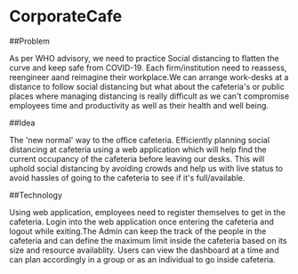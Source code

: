 # CorporateCafe

##Problem

As per WHO advisory, we need to practice Social distancing to flatten the curve and keep safe from COVID-19.
Each firm/institution need to reassess, reengineer aand reimagine their workplace.We can arrange work-desks at a distance to follow social distancing but what about the cafeteria's or public places where managing distancing is really difficult as we can't compromise employees time and productivity as well as their health and well being.

##Idea

The 'new normal' way to the office cafeteria.
Efficiently planning social distancing at cafeteria using a web application which will help find the current occupancy of the cafeteria before leaving our desks.
This will uphold social distancing by avoiding crowds and help us with live status to avoid hassles of going to the cafeteria to see if it's full/available.

##Technology

Using web application, employees need to register themselves to get in the cafeteria.
Login into the web application once entering the cafeteria and logout while exiting.The Admin can keep the track of the people in the cafeteria and can define the 
maximum limit inside the cafeteria based on its size and resource availablity. Users can view the dashboard at a time and can plan accordingly in a group or as an individual to go inside cafeteria.
